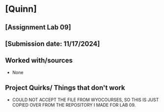 # [Quinn]
## [Assignment Lab 09]
## [Submission date: 11/17/2024]
## Worked with/sources 
* None
## Project Quirks/ Things that don't work
*  COULD NOT ACCEPT THE FILE FROM WYOCOURSES, SO THIS IS JUST COPIED OVER FROM THE REPOSITORY I MADE FOR LAB 09.